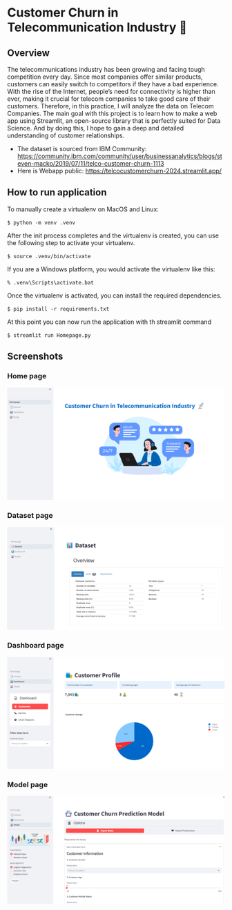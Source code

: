 # Customer Churn in Telecommunication Industry 📡
## Overview 
The telecommunications industry has been growing and facing tough competition every day. Since most companies offer similar products, customers can easily switch to competitors if they have a bad experience. With the rise of the Internet, people’s need for connectivity is higher than ever, making it crucial for telecom companies to take good care of their customers. Therefore, in this practice, I will analyze the data on Telecom Companies. The main goal with this project is to learn how to make a web app using Streamlit, an open-source library that is perfectly suited for Data Science. And by doing this, I hope to gain a deep and detailed understanding of customer relationships. 
- The dataset is sourced from IBM Community: https://community.ibm.com/community/user/businessanalytics/blogs/steven-macko/2019/07/11/telco-customer-churn-1113
- Here is Webapp public: https://telcocustomerchurn-2024.streamlit.app/

## How to run application

To manually create a virtualenv on MacOS and Linux:

```
$ python -m venv .venv
```

After the init process completes and the virtualenv is created, you can use the following
step to activate your virtualenv.

```
$ source .venv/bin/activate
```

If you are a Windows platform, you would activate the virtualenv like this:

```
% .venv\Scripts\activate.bat
```

Once the virtualenv is activated, you can install the required dependencies.

```
$ pip install -r requirements.txt
```

At this point you can now run the application with th streamlit command

```
$ streamlit run Homepage.py
```

## Screenshots

### Home page

![Homepage](screenshots/homepage.png)

### Dataset page

![Homepage](screenshots/dataset.png)

### Dashboard page

![Homepage](screenshots/dashboard.png)

### Model page

![Homepage](screenshots/model.png)
